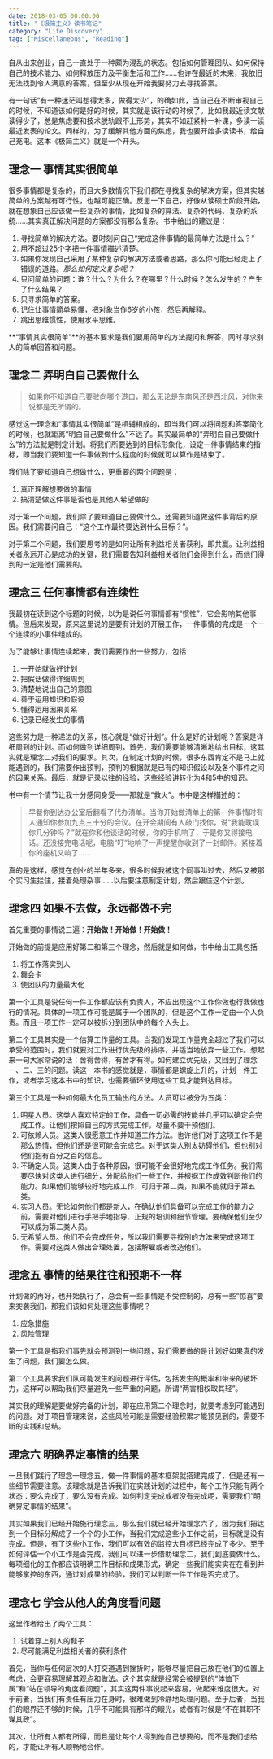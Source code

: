 ```yaml
---
date: 2018-03-05 00:00:00
title: "《极简主义》读书笔记"
category: "Life Discovery"
tag: ["Miscellaneous", "Reading"]
---
```


自从出来创业，自己一直处于一种颇为混乱的状态。包括如何管理团队、如何保持自己的技术能力、如何释放压力及平衡生活和工作……也许在最近的未来，我依旧无法找到令人满意的答案，但至少从现在开始我要努力去寻找答案。

有一句话“有一种迷茫叫想得太多，做得太少”，的确如此，当自己在不断审视自己的时候，不知道该如何是好的时候，其实就是该行动的时候了。比如我最近读文献读得少了，总是焦虑要和技术脱轨跟不上形势，其实不如赶紧补一补课，多读一读最近发表的论文。同样的，为了缓解其他方面的焦虑，我也要开始多读读书，给自己充电。这本《极简主义》就是一个开头。

## 理念一 事情其实很简单 ##

很多事情都是复杂的，而且大多数情况下我们都在寻找复杂的解决方案，但其实越简单的方案越有可行性，也越可能正确。反思一下自己，好像从读硕士阶段开始，就在想象自己应该做一些复杂的事情，比如复杂的算法、复杂的代码、复杂的系统……其实真正解决问题的方案都没有那么复杂。书中给出的建议是：

1. 寻找简单的解决方法。要时刻问自己“完成这件事情的最简单方法是什么？”
2. 用不超过25个字把一件事情描述清楚。
3. 如果你发现自己采用了某种复杂的解决方法或者思路，那么你可能已经走上了错误的道路。*那么如何定义复杂呢？*
4. 只问简单的问题：谁？什么？为什么？在哪里？什么时候？怎么发生的？产生了什么结果？
5. 只寻求简单的答案。
6. 记住让事情简单易懂，把对象当作6岁的小孩，然后再解释。
7. 跳出思维惯性，使用水平思维。

**“事情其实很简单”**的基本要求是我们要用简单的方法提问和解答，同时寻求别人的简单回答和问题。

## 理念二 弄明白自己要做什么 ##

> 如果你不知道自己要驶向哪个港口，那么无论是东南风还是西北风，对你来说都是无所谓的。

感觉这一理念和“事情其实很简单”是相辅相成的，即当我们可以将问题和答案简化的时候，也就距离“明白自己要做什么”不远了。其实最简单的“弄明白自己要做什么”的方法就是制定计划。将我们所要达到的目标形象化，设定一件事情结束的指标，即当我们要知道一件事做到什么程度的时候就可以算作是结束了。

我们除了要知道自己想做什么，更重要的两个问题是：

1. 真正理解想要做的事情
2. 搞清楚做这件事是否也是其他人希望做的

对于第一个问题，我们除了要知道自己要做什么，还需要知道做这件事背后的原因。我们需要问自己：“这个工作最终要达到什么目标？”。

对于第二个问题，我们要思考的是如何让所有利益相关者获利，即共赢。让利益相关者永远开心是成功的关键，我们需要告知利益相关者他们会得到什么，而他们得到的一定是他们需要的。

## 理念三 任何事情都有连续性 ##

我最初在读到这个标题的时候，以为是说任何事情都有“惯性”，它会影响其他事情。但后来发现，原来这里说的是要有计划的开展工作，一件事情的完成是一个一个连续的小事件组成的。

为了能够让事情连续起来，我们需要作出一些努力，包括

1. 一开始就做好计划
2. 把假话做得详细周到
3. 清楚地说出自己的意图
4. 善于运用知识和假设
5. 懂得运用因果关系
6. 记录已经发生的事情

这些努力是一种递进的关系，核心就是“做好计划”。什么是好的计划呢？答案是详细周到的计划。而如何做到详细周到，首先，我们需要能够清晰地给出目标，这其实就是理念二对我们的要求。其次，在制定计划的时候，很多东西肯定不是马上就能遇到的，我们需要作出预判，预判的根据就是已有的知识假设以及各个事件之间的因果关系。最后，就是记录以往的经验，这些经验讲转化为4和5中的知识。

书中有一个情节让我十分感同身受——那就是“救火”。书中是这样描述的：

 > 早餐你到达办公室后翻看了代办清单。当你开始做清单上的第一件事情时有人通知你参加九点三十分的会议。在开会期间有人敲门找你，说“我能耽误你几分钟吗？”就在你和他谈话的时候，你的手机响了，于是你又得接电话。还没接完电话呢，电脑“叮”地响了一声提醒你收到了一封邮件。紧接着你的座机又响了……

真的是这样，感觉在创业的半年多来，很多时候我被这个同事叫过去，然后又被那个实习生拦住，接着处理杂事……以后要注意制定计划，然后跟住这个计划。

## 理念四 如果不去做，永远都做不完 ##

首先重要的事情说三遍：**开始做！开始做！开始做！**

开始做的前提是应用好第二和第三个理念，然后就是如何做，书中给出工具包括

1. 将工作落实到人
2. 舞会卡
3. 使团队的力量最大化

第一个工具是说任何一件工作都应该有负责人，不应出现这个工作你做也行我做也行的情况。具体的一项工作可能是属于一个团队的，但是这个工作一定由一个人负责。而且一项工作一定可以被拆分到团队中的每个人头上。

第二个工具其实是一个估算工作量的工具。当我们发现工作量完全超过了我们可以承受的范围时，我们就要对工作进行优先级的排序，并适当地放弃一些工作。想起来一句大家常说的话：舍得舍得，有舍才有得。如何建立优先级，又回到了理念一、二、三的问题。读这一本书的感觉就是，事情都是螺旋上升的，计划一件工作，或者学习这本书中的知识，也需要循环使用这些工具才能到达目标。

第三个工具是一种如何最大化员工输出的方法。人员可以被分为五类：

1. 明星人员。这类人喜欢特定的工作，具备一切必需的技能并几乎可以确定会完成工作。让他们按照自己的方式完成工作，尽量不要干预他们。
2. 可依赖人员。这类人很愿意工作并知道工作方法。也许他们对于这项工作不是那么热情，但他们还是很可能会完成它。对于这类人别太妨碍他们，但也别对他们抱有百分之百的信息。
3. 不确定人员。这类人由于各种原因，很可能不会很好地完成工作任务。我们需要尽快对这类人进行细分，分配给他们一些工作，并根据工作成效判断他们的能力。如果他们能够较好地完成工作，可归于第二类，如果不能就归于第五类。
4. 实习人员。无论如何他们都是新人，在确认他们具备可以完成工作的能力之前，需要对他们进行手把手地指导、正规的培训和细节管理。要确保他们至少可以成为第二类人员。
5. 无希望人员。他们不会完成任务，所以我们需要寻找别的方法来完成这项工作。需要对这类人做出合理处置，包括解雇或者改造他们。

## 理念五 事情的结果往往和预期不一样 ##

计划做的再好，也开始执行了，总会有一些事情是不受控制的，总有一些“惊喜“要来突袭我们，那我们该如何处理这些事情呢？

1. 应急措施
2. 风险管理

第一个工具是指我们事先就会预测到一些问题，我们需要做的是计划好如果真的发生了问题，我们要怎么做。

第二个工具要求我们队可能发生的问题进行评估，包括发生的概率和带来的破坏力，这样可以帮助我们尽量避免一些严重的问题，所谓“两害相权取其轻”。

其实我的理解是要做好完备的计划，即在应用第二个理念时，就要考虑到可能遇到的问题。对于项目管理来说，这些风险可能是需要经验积累才能预见到的，需要不断的实践和总结。

## 理念六 明确界定事情的结果 ##

一旦我们践行了理念一理念五，做一件事情的基本框架就搭建完成了，但是还有一些细节需要注意。该理念就是告诉我们在实践计划的过程中，每个工作只能有两个状态：要么完成了，要么没有完成。如何判定完成或者没有完成呢，需要我们“明确界定事情的结果”。

其实如果我们已经开始施行理念三，那么我们就已经开始理念六了，因为我们把达到一个目标分解成了一个个的小工作，当我们完成这些小工作之前，目标就是没有完成。但是，有了这些小工作，我们可以有效的监控大目标已经完成了多少。至于如何评估一个小工作是否完成，我们可以进一步借助理念二，我们到底要做什么。每项细化的工作都应该明确工作目标和成果形式，确定一些我们能实实在在看到并能够掌控的东西，通过对成果的检验，我们可以判断一件工作是否完成了。

## 理念七 学会从他人的角度看问题 ##

这里作者给出了两个工具：

1. 试着穿上别人的鞋子
2. 尽可能满足利益相关者的获利条件

首先，当你与任何层次的人打交道遇到挫折时，能够尽量把自己放在他们的位置上考虑，会更容易理解其观点和做法。这个其实就是经常会被提到的“体恤下属”和“站在领导的角度看问题”，其实这两件事说起来容易，做起来难度很大。对于前者，当我们有责任有压力在身时，很难做到冷静地处理问题。至于后者，当我们的眼界还不够的时候，几乎不可能具有那样的眼光，或者有时候是“不在其职不谋其政”。

其次，让所有人都有所得，而且是让每个人得到他自己想要的，而不是我们想给的，才能让所有人顺畅地合作。
